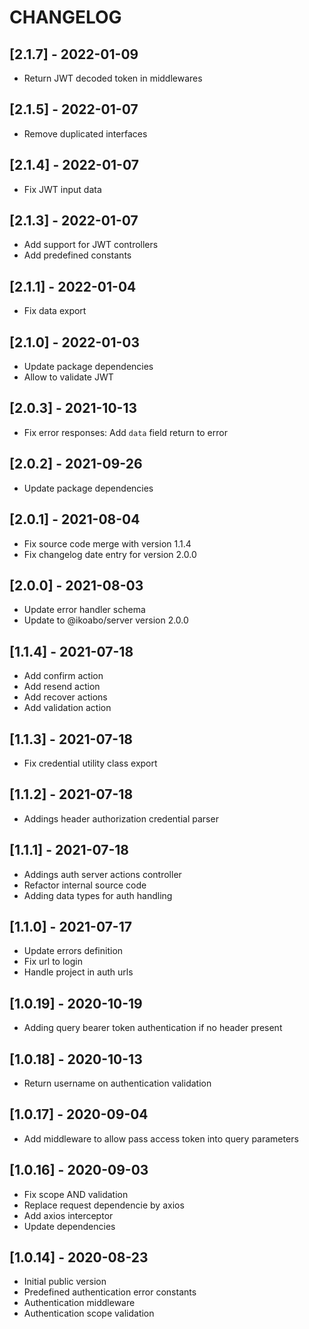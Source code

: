 # CHANGELOG

## [2.1.7] - 2022-01-09

- Return JWT decoded token in middlewares

## [2.1.5] - 2022-01-07

- Remove duplicated interfaces

## [2.1.4] - 2022-01-07

- Fix JWT input data

## [2.1.3] - 2022-01-07

- Add support for JWT controllers
- Add predefined constants

## [2.1.1] - 2022-01-04

- Fix data export

## [2.1.0] - 2022-01-03

- Update package dependencies
- Allow to validate JWT

## [2.0.3] - 2021-10-13

- Fix error responses: Add `data` field return to error

## [2.0.2] - 2021-09-26

- Update package dependencies

## [2.0.1] - 2021-08-04

- Fix source code merge with version 1.1.4
- Fix changelog date entry for version 2.0.0

## [2.0.0] - 2021-08-03

- Update error handler schema
- Update to @ikoabo/server version 2.0.0

## [1.1.4] - 2021-07-18

- Add confirm action
- Add resend action
- Add recover actions
- Add validation action

## [1.1.3] - 2021-07-18

- Fix credential utility class export

## [1.1.2] - 2021-07-18

- Addings header authorization credential parser

## [1.1.1] - 2021-07-18

- Addings auth server actions controller
- Refactor internal source code
- Adding data types for auth handling

## [1.1.0] - 2021-07-17

- Update errors definition
- Fix url to login
- Handle project in auth urls

## [1.0.19] - 2020-10-19

- Adding query bearer token authentication if no header present

## [1.0.18] - 2020-10-13

- Return username on authentication validation

## [1.0.17] - 2020-09-04

- Add middleware to allow pass access token into query parameters

## [1.0.16] - 2020-09-03

- Fix scope AND validation
- Replace request dependencie by axios
- Add axios interceptor
- Update dependencies

## [1.0.14] - 2020-08-23

- Initial public version
- Predefined authentication error constants
- Authentication middleware
- Authentication scope validation
